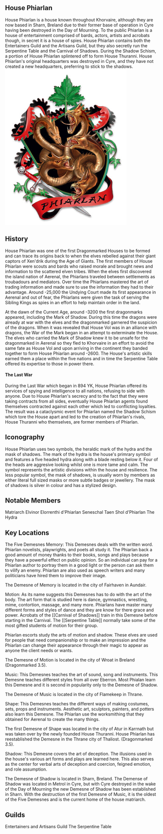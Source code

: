 ## House Phiarlan
House Phiarlan is a house known throughout Khorvaire, although they are now based in Sharn, Breland due to their former base of operation in Cyre having been destroyed in the Day of Mourning. To the public Phiarlan is a house of entertainment comprised of bards, actors, artists and acrobats though, in secret it is a house of spies.
House Phiarlan contains both the Entertainers Guild and the Artisans Guild, but they also secretly run the Serpentine Table and the Carnival of Shadows. During the Shadow Schism, a portion of House Phiarlan splintered off to form House Thuranni. House Phiarlan's original headquarters was destroyed in Cyre, and they have not created a new headquarters, preferring to stick to the shadows.
![](./phiarlan-coa.jpg)

## History
House Phiarlan was one of the first Dragonmarked Houses to be formed and can trace its origins back to when the elves rebelled against their giant captors of Xen'drik during the Age of Giants. The first members of House Phiarlan were scouts and bards who raised morale and brought news and information to the scattered elven tribes. When the elves first discovered the island nation of Aerenal, the Phiarlans traveled between settlements as troubadours and mediators. Over time the Phiarlans mastered the art of trading information and made sure to use the information they had to their advantage. Around -25,000 the Undying Court made its first appearance in Aerenal and out of fear, the Phiarlans were given the task of serving the Sibling Kings as spies in an effort to help maintain order in the land.

At the dawn of the Current Age, around -3200 the first dragonmarks appeared, including the Mark of Shadow. During this time the dragons were already at war with the elves and the dragonmarked garnered the suspicion of the dragons. When it was revealed that House Vol was in an alliance with dragons, the War of the Mark began in an attempt to exterminate the House. The elves who carried the Mark of Shadow knew it to be unsafe for the dragonmarked in Aerenal so they fled to Khorvaire in an effort to avoid the same fate as House Vol and upon arriving in the continent they banded together to form House Phiarlan around -2600. The House's artistic skills earned them a place within the five nations and in time the Serpentine Table offered its expertise to those in power there.

#### The Last War
During the Last War which began in 894 YK, House Phiarlan offered its services of spying and intelligence to all nations, refusing to side with anyone. Due to House Phiarlan's secrecy and to the fact that they were taking contracts from all sides, eventually House Phiarlan agents found themselves contracted against each other which led to conflicting loyalties. The result was a cataclysmic event for Phiarlan named the Shadow Schism which tore the House apart and led to the creation of Phiarlan's rivals, House Thuranni who themselves, are former members of Phiarlan.

## Iconography
House Phiarlan uses two symbols, the heraldic mark of the hydra and the mask of shadows. The mark of the hydra is the house's primrary symbol and features a five headed hydra along with a blade resting below it. Four of the heads are aggresive looking whilst one is more tame and calm. The symbol represents the artistic divisions within the house and resilience. The less popular symbol, the mask of shadows, is usually worn by members as either literal full sized masks or more subtle badges or jewellery. The mask of shadows is silver in colour and has a stylized design.

## Notable Members
Matriarch Elvinor Elorrenthi d'Phiarlan
Seneschal Taen Shol d'Phiarlan
The Hydra

## Key Locations
The Five Demesnes
Memory: This Demesnes deals with the written word. Phiarlan novelists, playwrights, and poets all study it. The Phiarlan back a good amount of money thanks to their books, songs and plays because they have a powerful effect on public opinion. So an individual can pay for a Phiarlan author to portray them in a good light or the person can ask them to vilify an enemy. Phiarlan are also used as speech writers and many politicians have hired them to improve their image.

The Demesne of Memory is located in the city of Fairhaven in Aundair.

Motion: As its name suggests this Demesnes has to do with the art of the body. The art form that is studied here is dance, gymnastics, wrestling, mime, contortion, massage, and many more. Phiarlans have master many different forms and styles of dance and they are know for there grace and power. Acrobats of the [[Carnival of Shadows]] train in this Demesne before starting in the Carnival. The [[Serpentine Table]] normally take some of the most gifted students of motion for their group.

Phiarlan escorts study the arts of motion and shadow. These elves are used for people that need companionship or to make an impression and the Phiarlan can change their appearance through their magic to appear as anyone the client needs or wants.

The Demesne of Motion is located in the city of Wroat in Breland (Dragonmarked 3.5).

Music: This Demesnes teaches the art of sound, song and instruments. This Demesne teaches different styles from all over Eberron. Most Phialan learn this Demesne and it is second in popularity only to the Demesne of Shadow.

The Demesne of Music is located in the city of Flamekeep in Thrane.

Shape: This Demesnes teaches the different ways of making costumes, sets, props and instruments. Aesthetic art, sculptors, painters, and potters also learn this Demesne. The Phiarlan use the worksmithing that they obtained for Aerenal to create the many things.

The first Demesne of Shape was located in the city of Atur in Karrnath but was taken over by the newly founded House Thuranni. House Phiarlan has reestablished the Demesne in the Thrane city of Thaliost. (Dragonmarked 3.5).

Shadow: This Demesne covers the art of deception. The illusions used in the house's various art forms and plays are learned here. This also serves as the center for verbal arts of deception and coercion, feigned emotion, and role assumption.

The Demesne of Shadow is located in Sharn, Breland. The Demense of Shadow was located in Metrol in Cyre, but with Cyre destroyed in the wake of the Day of Mourning the new Demesne of Shadow has been established in Sharn. With the destruction of the first Demesne of Music, it is the oldest of the Five Demesnes and is the current home of the house matriarch.

## Guilds
Entertainers and Artisans Guild
The Serpentine Table
